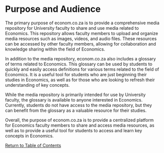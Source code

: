 # Purpose and Audience

The primary purpose of econom.co.za is to provide a comprehensive media repository for University faculty to share and use media related to Economics. This repository allows faculty members to upload and organize media resources such as images, videos, and audio files. These resources can be accessed by other faculty members, allowing for collaboration and knowledge sharing within the field of Economics.

In addition to the media repository, econom.co.za also includes a glossary of terms related to Economics. This glossary can be used by students to quickly and easily access definitions for various terms related to the field of Economics. It is a useful tool for students who are just beginning their studies in Economics, as well as for those who are looking to refresh their understanding of key concepts.

While the media repository is primarily intended for use by University faculty, the glossary is available to anyone interested in Economics. Currently, students do not have access to the media repository, but they can benefit from the glossary as a valuable resource for their studies.

Overall, the purpose of econom.co.za is to provide a centralized platform for Economics faculty members to share and access media resources, as well as to provide a useful tool for students to access and learn key concepts in Economics.

[Return to Table of Contents](introduction)